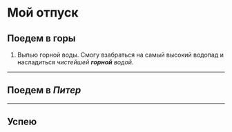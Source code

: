 # Мой отпуск

## Поедем в __горы__
1. Выпью горной воды. Смогу взабраться на самый высокий водопад и насладиться *чистейшей __горной__ водой*.

---
## Поедем в **_Питер_**

---
## Успею
